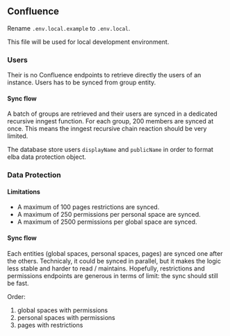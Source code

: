 ## Confluence

Rename `.env.local.example` to `.env.local`.

This file will be used for local development environment.

### Users

Their is no Confluence endpoints to retrieve directly the users of an instance. Users has to be synced from group entity.

#### Sync flow

A batch of groups are retrieved and their users are synced in a dedicated recursive inngest function. For each group, 200 members are synced at once. This means the inngest recursive chain reaction should be very limited.

The database store users `displayName` and `publicName` in order to format elba data protection object.

### Data Protection

#### Limitations

- A maximum of 100 pages restrictions are synced.
- A maximum of 250 permissions per personal space are synced.
- A maximum of 2500 permissions per global space are synced.

#### Sync flow

Each entities (global spaces, personal spaces, pages) are synced one after the others. Technicaly, it could be synced in parallel, but it makes the logic less stable and harder to read / maintains. Hopefully, restrictions and permissions endpoints are generous in terms of limit: the sync should still be fast.

Order:

1. global spaces with permissions
2. personal spaces with permissions
3. pages with restrictions
